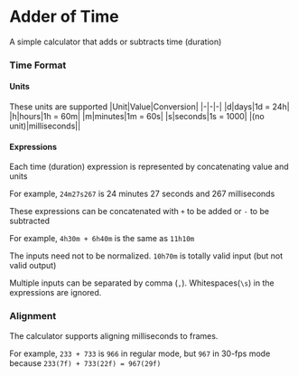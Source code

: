 # Adder of Time
A simple calculator that adds or subtracts time (duration)

### Time Format
#### Units
These units are supported
|Unit|Value|Conversion|
|-|-|-|
|d|days|1d = 24h|
|h|hours|1h = 60m|
|m|minutes|1m = 60s|
|s|seconds|1s = 1000|
|(no unit)|milliseconds||

#### Expressions
Each time (duration) expression is represented by concatenating value and units

For example, `24m27s267` is 24 minutes 27 seconds and 267 milliseconds

These expressions can be concatenated with `+` to be added or `-` to be subtracted

For example, `4h30m + 6h40m` is the same as `11h10m`

The inputs need not to be normalized. `10h70m` is totally valid input (but not valid output)

Multiple inputs can be separated by comma (`,`). Whitespaces(`\s`) in the expressions are ignored.

### Alignment
The calculator supports aligning milliseconds to frames.

For example, `233 + 733` is `966` in regular mode, but `967` in 30-fps mode because `233(7f) + 733(22f) = 967(29f)`